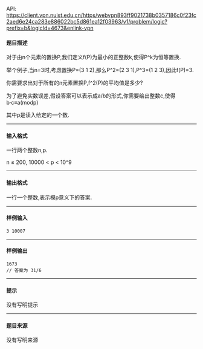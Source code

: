 API: https://client.vpn.nuist.edu.cn/https/webvpn893ff9021738b0357186c0f23fc2aed6e24ca283e886022bc5d861ea12f03963/v1/problem/logic?prefix=b&logicId=4673&enlink-vpn

#### 题目描述

对于由n个元素的置换P,我们定义f(P)为最小的正整数k,使得P^k为恒等置换.

举个例子,当n=3时,考虑置换P=(3 1 2),那么P^2=(2 3 1),P^3=(1 2 3),因此f(P)=3.

你需要求出对于所有的n元素置换P,f^2(P)的平均值是多少?

为了避免实数误差,假设答案可以表示成a/b的形式,你需要给出整数c,使得b·c≡a(modp)

其中p是读入给定的一个数.

---

#### 输入格式

一行两个整数n,p.

n ≤ 200, 10000 < p < 10^9

---

#### 输出格式

一行一个整数,表示模p意义下的答案.

---

#### 样例输入
```
3 10007
```

---

#### 样例输出
```
1673
// 答案为 31/6
```

---

#### 提示

没有写明提示

---

#### 题目来源

没有写明来源